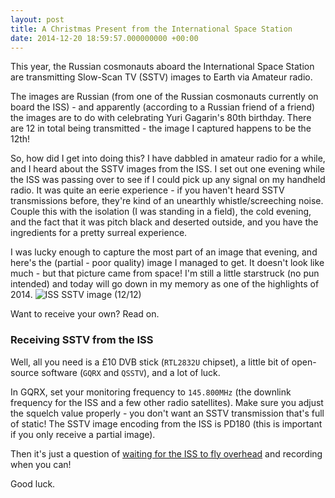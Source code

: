 ```yaml
---
layout: post
title: A Christmas Present from the International Space Station
date: 2014-12-20 18:59:57.000000000 +00:00
---
```


This year, the Russian cosmonauts aboard the International Space Station are
transmitting Slow-Scan TV (SSTV) images to Earth via Amateur radio.

<!-- more -->

The images are Russian (from one of the Russian cosmonauts currently on board
the ISS)  - and apparently (according to a Russian friend of a friend) the
images are to do with celebrating Yuri Gagarin's 80th birthday. There are 12 in
total being transmitted - the image I captured happens to be the 12th!

So, how did I get into doing this? I have dabbled in amateur radio for a while,
and I heard about the SSTV images from the ISS. I set out one evening while the
ISS was passing over to see if I could pick up any signal on my handheld radio.
It was quite an eerie experience - if you haven't heard SSTV transmissions
before, they're kind of an unearthly whistle/screeching noise. Couple this with
the isolation (I was standing in a field), the cold evening, and the fact that
it was pitch black and deserted outside, and you have the ingredients for a
pretty surreal experience.

I was lucky enough to capture the most part of an image that evening, and
here's the (partial - poor quality) image I managed to get. It doesn't look
like much - but that picture came from space! I'm still a little starstruck (no
pun intended) and today will go down in my memory as one of the highlights of
2014.  ![ISS SSTV image
(12/12)](/images/iss-sstv.jpg)

Want to receive your own? Read on.

### Receiving SSTV from the ISS

Well, all you need is a £10 DVB stick (`RTL2832U` chipset), a little bit of
open-source software (`GQRX` and `QSSTV`), and a lot of luck.

In GQRX, set your monitoring frequency to `145.800MHz` (the downlink frequency
for the ISS and a few other radio satellites). Make sure you adjust the squelch
value properly - you don't want an SSTV transmission that's full of static! The
SSTV image encoding from the ISS is PD180 (this is important if you only
receive a partial image).

Then it's just a question of [waiting for the ISS to fly
overhead](http://www.n2yo.com/passes/?s=25544) and recording when you can!

Good luck.
